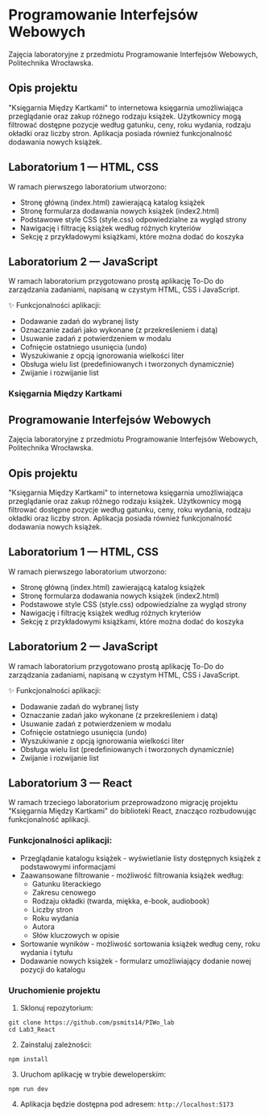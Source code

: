 # Programowanie Interfejsów Webowych
Zajęcia laboratoryjne z przedmiotu Programowanie Interfejsów Webowych, Politechnika Wrocławska.

## Opis projektu

"Księgarnia Między Kartkami" to internetowa księgarnia umożliwiająca przeglądanie oraz zakup różnego rodzaju książek. Użytkownicy mogą filtrować dostępne pozycje według gatunku, ceny, roku wydania, rodzaju okładki oraz liczby stron. Aplikacja posiada również funkcjonalność dodawania nowych książek.

## Laboratorium 1 — HTML, CSS
W ramach pierwszego laboratorium utworzono:
- Stronę główną (index.html) zawierającą katalog książek
- Stronę formularza dodawania nowych książek (index2.html)
- Podstawowe style CSS (style.css) odpowiedzialne za wygląd strony
- Nawigację i filtrację książek według różnych kryteriów
- Sekcję z przykładowymi książkami, które można dodać do koszyka

## Laboratorium 2 — JavaScript
W ramach laboratorium przygotowano prostą aplikację To-Do do zarządzania zadaniami, napisaną w czystym HTML, CSS i JavaScript.

✨ Funkcjonalności aplikacji:
- Dodawanie zadań do wybranej listy
- Oznaczanie zadań jako wykonane (z przekreśleniem i datą)
- Usuwanie zadań z potwierdzeniem w modalu
- Cofnięcie ostatniego usunięcia (undo)
- Wyszukiwanie z opcją ignorowania wielkości liter
- Obsługa wielu list (predefiniowanych i tworzonych dynamicznie)
- Zwijanie i rozwijanie list

### Księgarnia Między Kartkami

## Programowanie Interfejsów Webowych

Zajęcia laboratoryjne z przedmiotu Programowanie Interfejsów Webowych, Politechnika Wrocławska.

## Opis projektu

"Księgarnia Między Kartkami" to internetowa księgarnia umożliwiająca przeglądanie oraz zakup różnego rodzaju książek. Użytkownicy mogą filtrować dostępne pozycje według gatunku, ceny, roku wydania, rodzaju okładki oraz liczby stron. Aplikacja posiada również funkcjonalność dodawania nowych książek.

## Laboratorium 1 — HTML, CSS

W ramach pierwszego laboratorium utworzono:

- Stronę główną (index.html) zawierającą katalog książek
- Stronę formularza dodawania nowych książek (index2.html)
- Podstawowe style CSS (style.css) odpowiedzialne za wygląd strony
- Nawigację i filtrację książek według różnych kryteriów
- Sekcję z przykładowymi książkami, które można dodać do koszyka


## Laboratorium 2 — JavaScript

W ramach laboratorium przygotowano prostą aplikację To-Do do zarządzania zadaniami, napisaną w czystym HTML, CSS i JavaScript.

✨ Funkcjonalności aplikacji:

- Dodawanie zadań do wybranej listy
- Oznaczanie zadań jako wykonane (z przekreśleniem i datą)
- Usuwanie zadań z potwierdzeniem w modalu
- Cofnięcie ostatniego usunięcia (undo)
- Wyszukiwanie z opcją ignorowania wielkości liter
- Obsługa wielu list (predefiniowanych i tworzonych dynamicznie)
- Zwijanie i rozwijanie list


## Laboratorium 3 — React

W ramach trzeciego laboratorium przeprowadzono migrację projektu "Księgarnia Między Kartkami" do biblioteki React, znacząco rozbudowując funkcjonalność aplikacji.

### Funkcjonalności aplikacji:

- Przeglądanie katalogu książek - wyświetlanie listy dostępnych książek z podstawowymi informacjami
- Zaawansowane filtrowanie - możliwość filtrowania książek według:
  - Gatunku literackiego
  - Zakresu cenowego
  - Rodzaju okładki (twarda, miękka, e-book, audiobook)
  - Liczby stron
  - Roku wydania
  - Autora
  - Słów kluczowych w opisie
- Sortowanie wyników - możliwość sortowania książek według ceny, roku wydania i tytułu
- Dodawanie nowych książek - formularz umożliwiający dodanie nowej pozycji do katalogu

### Uruchomienie projektu

1. Sklonuj repozytorium:


```shellscript
git clone https://github.com/psmits14/PIWo_lab
cd Lab3_React
```

2. Zainstaluj zależności:

```shellscript
npm install
```

3. Uruchom aplikację w trybie deweloperskim:

```shellscript
npm run dev
```

4. Aplikacja będzie dostępna pod adresem: `http://localhost:5173`
